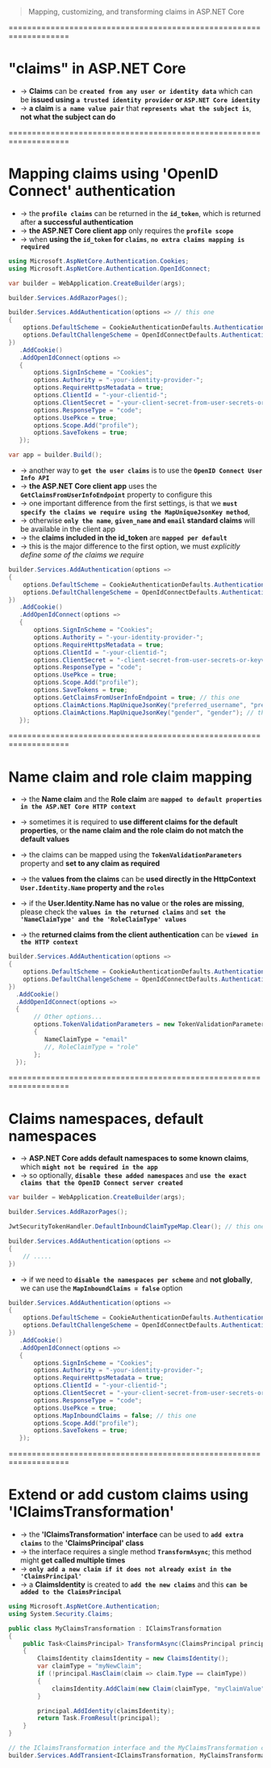 > Mapping, customizing, and transforming claims in ASP.NET Core
 
===================================================================
# "claims" in ASP.NET Core
* -> **Claims** can be **`created from any user or identity data`** which can be **issued using `a trusted identity provider` or `ASP.NET Core identity`**
* -> **a claim** is **`a name value pair`** that **`represents what the subject is`**, **not what the subject can do**

===================================================================
# Mapping claims using 'OpenID Connect' authentication
* -> the **`profile claims`** can be returned in the **`id_token`**, which is returned after **a successful authentication**
* -> **the ASP.NET Core client app** only requires the **`profile scope`**
* -> when **using the `id_token` for `claims`**, **`no extra claims mapping is required`**

```cs
using Microsoft.AspNetCore.Authentication.Cookies;
using Microsoft.AspNetCore.Authentication.OpenIdConnect;

var builder = WebApplication.CreateBuilder(args);

builder.Services.AddRazorPages();

builder.Services.AddAuthentication(options => // this one
{
    options.DefaultScheme = CookieAuthenticationDefaults.AuthenticationScheme;
    options.DefaultChallengeScheme = OpenIdConnectDefaults.AuthenticationScheme;
})
   .AddCookie()
   .AddOpenIdConnect(options =>
   {
       options.SignInScheme = "Cookies";
       options.Authority = "-your-identity-provider-";
       options.RequireHttpsMetadata = true;
       options.ClientId = "-your-clientid-";
       options.ClientSecret = "-your-client-secret-from-user-secrets-or-keyvault";
       options.ResponseType = "code";
       options.UsePkce = true;
       options.Scope.Add("profile");
       options.SaveTokens = true;
   });

var app = builder.Build();
```

* -> another way to **`get the user claims`** is to use the **`OpenID Connect User Info API`**
* -> **the ASP.NET Core client app** uses the **`GetClaimsFromUserInfoEndpoint`** property to configure this
* -> one important difference from the first settings, is that we **`must specify the claims we require using the MapUniqueJsonKey method`**, 
* -> otherwise **`only the name`**, **`given_name` and `email` standard claims** will be available in the client app
* -> the **claims included in the id_token** are **`mapped per default`**
* -> this is the major difference to the first option, we must _explicitly define some of the claims we require_

```cs
builder.Services.AddAuthentication(options =>
{
    options.DefaultScheme = CookieAuthenticationDefaults.AuthenticationScheme;
    options.DefaultChallengeScheme = OpenIdConnectDefaults.AuthenticationScheme;
})
   .AddCookie()
   .AddOpenIdConnect(options =>
   {
       options.SignInScheme = "Cookies";
       options.Authority = "-your-identity-provider-";
       options.RequireHttpsMetadata = true;
       options.ClientId = "-your-clientid-";
       options.ClientSecret = "-client-secret-from-user-secrets-or-keyvault";
       options.ResponseType = "code";
       options.UsePkce = true;
       options.Scope.Add("profile");
       options.SaveTokens = true;
       options.GetClaimsFromUserInfoEndpoint = true; // this one
       options.ClaimActions.MapUniqueJsonKey("preferred_username", "preferred_username"); // this one
       options.ClaimActions.MapUniqueJsonKey("gender", "gender"); // this one
   });
```

===================================================================
# Name claim and role claim mapping
* -> the **Name claim** and the **Role claim** are **`mapped to default properties in the ASP.NET Core HTTP context`**
* -> sometimes it is required to **use different claims for the default properties**, or **the name claim and the role claim do not match the default values**
* -> the claims can be mapped using the **`TokenValidationParameters`** property and **set to any claim as required**
* -> the **values from the claims** can be **used directly in the HttpContext `User.Identity.Name` property and the `roles`**

* -> if the **User.Identity.Name has no value** or **the roles are missing**, please check the **`values in the returned claims`** and **`set the 'NameClaimType' and the 'RoleClaimType' values`**
* -> the **returned claims from the client authentication** can be **`viewed in the HTTP context`**

```cs
builder.Services.AddAuthentication(options =>
{
    options.DefaultScheme = CookieAuthenticationDefaults.AuthenticationScheme;
    options.DefaultChallengeScheme = OpenIdConnectDefaults.AuthenticationScheme;
})
  .AddCookie()
  .AddOpenIdConnect(options =>
  {
       // Other options...
       options.TokenValidationParameters = new TokenValidationParameters // this one
       {
          NameClaimType = "email"
          //, RoleClaimType = "role"
       };
  });
```

===================================================================
# Claims namespaces, default namespaces
* -> **ASP.NET Core adds default namespaces to some known claims**, which **`might not be required in the app`**
* -> so optionally, **`disable these added namespaces`** and **`use the exact claims that the OpenID Connect server created`**

```cs
var builder = WebApplication.CreateBuilder(args);

builder.Services.AddRazorPages();

JwtSecurityTokenHandler.DefaultInboundClaimTypeMap.Clear(); // this one

builder.Services.AddAuthentication(options =>
{
    // .....
})
```

* -> if we need to **`disable the namespaces per scheme`** and **not globally**, we can use the **`MapInboundClaims = false`** option
```cs
builder.Services.AddAuthentication(options =>
{
    options.DefaultScheme = CookieAuthenticationDefaults.AuthenticationScheme;
    options.DefaultChallengeScheme = OpenIdConnectDefaults.AuthenticationScheme;
})
   .AddCookie()
   .AddOpenIdConnect(options =>
   {
       options.SignInScheme = "Cookies";
       options.Authority = "-your-identity-provider-";
       options.RequireHttpsMetadata = true;
       options.ClientId = "-your-clientid-";
       options.ClientSecret = "-your-client-secret-from-user-secrets-or-keyvault";
       options.ResponseType = "code";
       options.UsePkce = true;
       options.MapInboundClaims = false; // this one
       options.Scope.Add("profile");
       options.SaveTokens = true;
   });
```

===================================================================
# Extend or add custom claims using 'IClaimsTransformation'
* -> the **'IClaimsTransformation' interface** can be used to **`add extra claims`** to the **'ClaimsPrincipal' class**
* -> the interface requires a single method **`TransformAsync`**; this method might **get called multiple times**
* -> **`only add a new claim if it does not already exist in the 'ClaimsPrincipal'`**
* -> a **ClaimsIdentity** is created to **`add the new claims`** and this **`can be added to the ClaimsPrincipal`**

```cs
using Microsoft.AspNetCore.Authentication;
using System.Security.Claims;

public class MyClaimsTransformation : IClaimsTransformation
{
    public Task<ClaimsPrincipal> TransformAsync(ClaimsPrincipal principal)
    {
        ClaimsIdentity claimsIdentity = new ClaimsIdentity();
        var claimType = "myNewClaim";
        if (!principal.HasClaim(claim => claim.Type == claimType))
        {
            claimsIdentity.AddClaim(new Claim(claimType, "myClaimValue"));
        }

        principal.AddIdentity(claimsIdentity);
        return Task.FromResult(principal);
    }
}

// the IClaimsTransformation interface and the MyClaimsTransformation class can be registered as a service:
builder.Services.AddTransient<IClaimsTransformation, MyClaimsTransformation>();
```

